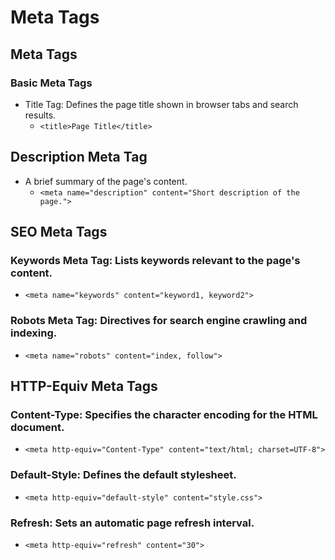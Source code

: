 # Meta Tags
## Meta Tags
### Basic Meta Tags
- Title Tag: Defines the page title shown in browser tabs and search results.
  - ```<title>Page Title</title>```
## Description Meta Tag
- A brief summary of the page's content.
  -   ```<meta name="description" content="Short description of the page.">```
## SEO Meta Tags
### Keywords Meta Tag: Lists keywords relevant to the page's content.
  - ```<meta name="keywords" content="keyword1, keyword2">```
### Robots Meta Tag: Directives for search engine crawling and indexing.
  - ```<meta name="robots" content="index, follow">```
## HTTP-Equiv Meta Tags
### Content-Type: Specifies the character encoding for the HTML document.
  - ```<meta http-equiv="Content-Type" content="text/html; charset=UTF-8">```
### Default-Style: Defines the default stylesheet.
  - ```<meta http-equiv="default-style" content="style.css">```
### Refresh: Sets an automatic page refresh interval.
  - ```<meta http-equiv="refresh" content="30">```
<title>Page Title</title>
<meta name="description" content="Short description of the page.">
<meta name="keywords" content="keyword1, keyword2">
<meta name="robots" content="index, follow">
<meta http-equiv="Content-Type" content="text/html; charset=UTF-8">
<meta http-equiv="default-style" content="style.css">
<meta http-equiv="refresh" content="30">
